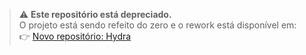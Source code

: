 > ⚠️ **Este repositório está depreciado.**  
> O projeto está sendo refeito do zero e o rework está disponível em:  
> 👉 [Novo repositório: Hydra](https://github.com/33aaGAMERaa33/hydra)
